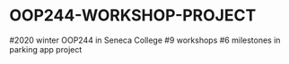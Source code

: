 # OOP244-WORKSHOP-PROJECT
#2020 winter OOP244 in Seneca College
#9 workshops
#6 milestones in parking app project
